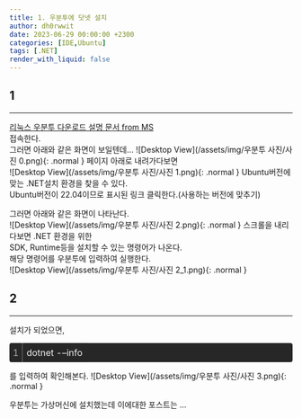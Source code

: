 ```yaml
---
title: 1. 우분투에 닷넷 설치
author: dh0rwwit
date: 2023-06-29 00:00:00 +2300
categories: [IDE,Ubuntu]
tags: [.NET]
render_with_liquid: false
---
```


## 1
---
[리눅스 우분투 다운로드 설명 문서 from MS](https://learn.microsoft.com/ko-kr/dotnet/core/install/linux-ubuntu)   
접속한다.   
그러면 아래와 같은 화면이 보일텐데...
![Desktop View](/assets/img/우분투 사진/사진 0.png){: .normal }
페이지 아래로 내려가다보면   
![Desktop View](/assets/img/우분투 사진/사진 1.png){: .normal }
Ubuntu버전에 맞는 .NET설치 환경을 찾을 수 있다.   
Ubuntu버전이 22.04이므로 표시된 링크 클릭한다.(사용하는 버전에 맞추기)    
   
그러면 아래와 같은 화면이 나타난다.   
![Desktop View](/assets/img/우분투 사진/사진 2.png){: .normal }
스크롤을 내리다보면 .NET 환경을 위한   
SDK, Runtime등을 설치할 수 있는 명령어가 나온다.   
해당 명령어를 우분투에 입력하여 실행한다.  
![Desktop View](/assets/img/우분투 사진/사진 2_1.png){: .normal } 
   
## 2
---
설치가 되었으면,
<div class="colorscripter-code" style="color:#f0f0f0;font-family:Consolas,font-size:'20px' ,'Liberation Mono', Menlo, Courier, monospace !important; position:relative !important;overflow:auto"><table class="colorscripter-code-table" style="margin:0;padding:0;border:none;background-color:#272727;border-radius:4px;" cellspacing="0" cellpadding="0"><tr><td style="padding:6px;border-right:2px solid #4f4f4f"><div style="margin:0;padding:0;word-break:normal;text-align:right;color:#aaa;font-family:Consolas,font-size:'20px' ,'Liberation Mono', Menlo, Courier, monospace !important;line-height:130%"><div style="line-height:130%">1</div></div></td><td style="padding:6px 0;text-align:left"><div style="margin:0;padding:0;color:#f0f0f0;font-family:Consolas,font-size:'20px' ,'Liberation Mono', Menlo, Courier, monospace !important;line-height:130%"><div style="padding:0 6px; white-space:pre; line-height:130%">dotnet&nbsp;-–info</div></div></td><td style="vertical-align:bottom;padding:0 2px 4px 0"></td></tr></table></div>
   
를 입력하여 확인해본다.
![Desktop View](/assets/img/우분투 사진/사진 3.png){: .normal }   

   
우분투는 가상머신에 설치했는데 이에대한 포스트는 ...